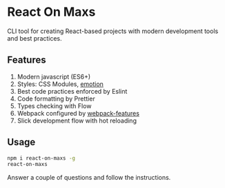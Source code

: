 # React On Maxs

CLI tool for creating React-based projects with modern development tools and best practices.

## Features

1. Modern javascript (ES6+)
1. Styles: CSS Modules, [emotion](https://github.com/emotion-js/emotion)
1. Best code practices enforced by Eslint
1. Code formatting by Prettier
1. Types checking with Flow
1. Webpack configured by [webpack-features](https://github.com/Noviel/webpack-features)
1. Slick development flow with hot reloading

## Usage

```sh
npm i react-on-maxs -g
react-on-maxs
```

Answer a couple of questions and follow the instructions.
